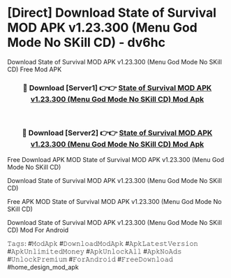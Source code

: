# [Direct] Download State of Survival MOD APK v1.23.300 (Menu God Mode No SKill CD) - dv6hc
Download State of Survival MOD APK v1.23.300 (Menu God Mode No SKill CD) Free Mod APK

<div align="center">
<h3>🔴 Download [Server1] 👉👉 <a href="https://apk-comot.site?title=State_of_Survival_MOD_APK_v1.23.300_(Menu_God_Mode_No_SKill_CD)">State of Survival MOD APK v1.23.300 (Menu God Mode No SKill CD) Mod Apk</a></h3><br>

<h3>🔴 Download [Server2] 👉👉 <a href="https://apk-comot.site?title=State_of_Survival_MOD_APK_v1.23.300_(Menu_God_Mode_No_SKill_CD)">State of Survival MOD APK v1.23.300 (Menu God Mode No SKill CD) Mod Apk</a></h3>
</div>


Free Download APK MOD State of Survival MOD APK v1.23.300 (Menu God Mode No SKill CD)

Download State of Survival MOD APK v1.23.300 (Menu God Mode No SKill CD) 

Free APK MOD State of Survival MOD APK v1.23.300 (Menu God Mode No SKill CD) 

Download State of Survival MOD APK v1.23.300 (Menu God Mode No SKill CD) Mod For Android

𝚃𝚊𝚐𝚜: #𝙼𝚘𝚍𝙰𝚙𝚔 #𝙳𝚘𝚠𝚗𝚕𝚘𝚊𝚍𝙼𝚘𝚍𝙰𝚙𝚔 #𝙰𝚙𝚔𝙻𝚊𝚝𝚎𝚜𝚝𝚅𝚎𝚛𝚜𝚒𝚘𝚗 #𝙰𝚙𝚔𝚄𝚗𝚕𝚒𝚖𝚒𝚝𝚎𝚍𝙼𝚘𝚗𝚎𝚢 #𝙰𝚙𝚔𝚄𝚗𝚕𝚘𝚌𝚔𝙰𝚕𝚕 #𝙰𝚙𝚔𝙽𝚘𝙰𝚍𝚜 #𝚄𝚗𝚕𝚘𝚌𝚔𝙿𝚛𝚎𝚖𝚒𝚞𝚖 #𝙵𝚘𝚛𝙰𝚗𝚍𝚛𝚘𝚒𝚍 #𝙵𝚛𝚎𝚎𝙳𝚘𝚠𝚗𝚕𝚘𝚊𝚍 #home_design_mod_apk
